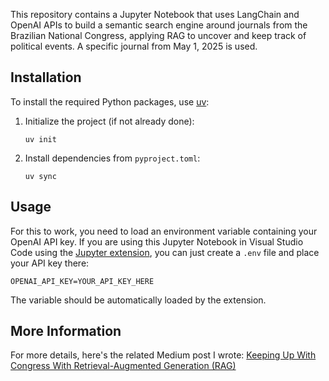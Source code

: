 This repository contains a Jupyter Notebook that uses LangChain and OpenAI APIs to build a semantic search engine around journals from the Brazilian National Congress, applying RAG to uncover and keep track of political events. A specific journal from May 1, 2025 is used.

## Installation

To install the required Python packages, use [uv](https://github.com/astral-sh/uv):

1. Initialize the project (if not already done):

   ```
   uv init
   ```

2. Install dependencies from `pyproject.toml`:

   ```
   uv sync
   ```

## Usage

For this to work, you need to load an environment variable containing your OpenAI API key. If you are using this Jupyter Notebook in Visual Studio Code using the [Jupyter extension](https://marketplace.visualstudio.com/items?itemName=ms-toolsai.jupyter), you can just create a `.env` file and place your API key there:

```
OPENAI_API_KEY=YOUR_API_KEY_HERE
```

The variable should be automatically loaded by the extension.

## More Information

For more details, here's the related Medium post I wrote: [Keeping Up With Congress With Retrieval-Augmented Generation (RAG)](https://medium.com/@mateusriff/keeping-up-with-congress-with-retrieval-augmented-generation-rag-513387fa45b9)
